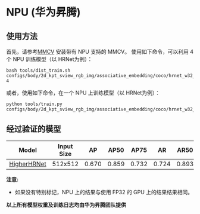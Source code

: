 # NPU (华为昇腾)

## 使用方法

首先，请参考[MMCV](https://mmcv.readthedocs.io/zh_CN/latest/get_started/build.html#npu-mmcv-full) 安装带有 NPU 支持的 MMCV。
使用如下命令，可以利用 4 个 NPU 训练模型（以 HRNet为例）：

```shell
bash tools/dist_train.sh configs/body/2d_kpt_sview_rgb_img/associative_embedding/coco/hrnet_w32_coco_512x512.py 4
```

或者，使用如下命令，在一个 NPU 上训练模型（以 HRNet为例）：

```shell
python tools/train.py configs/body/2d_kpt_sview_rgb_img/associative_embedding/coco/hrnet_w32_coco_512x512.py
```

## 经过验证的模型

|                         Model                         | Input Size |  AP   | AP50  | AP75  |  AR   | AR50  | Config                                                  | Download                                                  |
| :---------------------------------------------------: | :--------: | :---: | :---: | :---: | :---: | :---: | :------------------------------------------------------ | :-------------------------------------------------------- |
| [HigherHRNet](https://mmpose.readthedocs.io/zh_CN/0.x/papers/backbones.html#associative-embedding-higherhrnet-on-coco) |  512x512   | 0.670 | 0.859 | 0.732 | 0.724 | 0.893 | [config](https://github.com/open-mmlab/mmpose/blob/dev-0.x/configs/body/2d_kpt_sview_rgb_img/associative_embedding/coco/higherhrnet_w32_coco_512x512.py) | [log](https://download.openmmlab.com/mmpose/device/npu/hrnet_20230413_035450.log.json) |

**注意:**

- 如果没有特别标记，NPU 上的结果与使用 FP32 的 GPU 上的结果结果相同。

**以上所有模型权重及训练日志均由华为昇腾团队提供**
